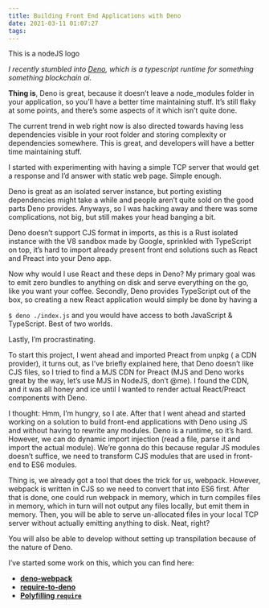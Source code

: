 ```yaml
---
title: Building Front End Applications with Deno
date: 2021-03-11 01:07:27
tags:
---
```


This is a nodeJS logo

*I recently stumbled into [Deno](https://deno.land/), which is a typescript runtime for something something blockchain ai.*

**Thing is**, Deno is great, because it doesn’t leave a node_modules folder in your application, so you’ll have a better time maintaining stuff. It’s still flaky at some points, and there’s some aspects of it which isn’t quite done.

The current trend in web right now is also directed towards having less dependencies visible in your root folder and storing complexity or dependencies somewhere. This is great, and developers will have a better time maintaining stuff.

I started with experimenting with having a simple TCP server that would get a response and I’d answer with static web page. Simple enough.

Deno is great as an isolated server instance, but porting existing dependencies might take a while and people aren’t quite sold on the good parts Deno provides. Anyways, so I was hacking away and there was some complications, not big, but still makes your head banging a bit.

Deno doesn’t support CJS format in imports, as this is a Rust isolated instance with the V8 sandbox made by Google, sprinkled with TypeScript on top, it’s hard to import already present front end solutions such as React and Preact into your Deno app.

Now why would I use React and these deps in Deno? My primary goal was to emit zero bundles to anything on disk and serve everything on the go, like you want your coffee. Secondly, Deno provides TypeScript out of the box, so creating a new React application would simply be done by having a

`$ deno ./index.js` and you would have access to both JavaScript & TypeScript. Best of two worlds.

Lastly, I’m procrastinating.

To start this project, I went ahead and imported Preact from unpkg ( a CDN provider), it turns out, as I’ve briefly explained here, that Deno doesn’t like CJS files, so I tried to find a MJS CDN for Preact (MJS and Deno works great by the way, let’s use MJS in NodeJS, don’t @me). I found the CDN, and it was all honey and ice until I wanted to render actual React/Preact components with Deno.

I thought: Hmm, I’m hungry, so I ate. After that I went ahead and started working on a solution to build front-end applications with Deno using JS and without having to rewrite any modules. Deno is a runtime, so it’s hard. However, we can do dynamic import injection (read a file, parse it and import the actual module). We’re gonna do this because regular JS modules doesn’t suffice, we need to transform CJS modules that are used in front-end to ES6 modules.

Thing is, we already got a tool that does the trick for us, webpack. However, webpack is written in CJS so we need to convert that into ES6 first. After that is done, one could run webpack in memory, which in turn compiles files in memory, which in turn will not output any files locally, but emit them in memory. Then, you will be able to serve un-allocated files in your local TCP server without actually emitting anything to disk. Neat, right?

You will also be able to develop without setting up transpilation because of the nature of Deno.

I’ve started some work on this, which you can find here:

- [**deno-webpack**](https://github.com/evenstensberg/deno-webpack)
- [**require-to-deno**](https://github.com/evenstensberg/require-to-deno)
- [**Polyfilling `require`**](https://github.com/denoland/deno/issues/2091)

